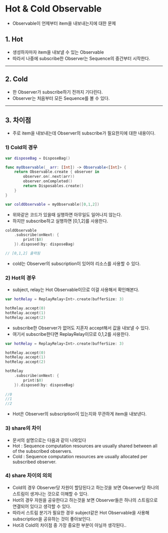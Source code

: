 # Hot & Cold Observable

- Observable이 언제부터 item을 내보내는지에 대한 문제

## 1. Hot
- 생성하자마자 item을 내보낼 수 있는 Observable
- 따라서 나중에 subscribe한 Observer는 Sequence의 중간부터 시작한다.

---

## 2. Cold
- 한 Observer가 subscribe하기 전까지 기다린다.
- Observer는 처음부터 모든 Sequence를 볼 수 있다.

---

## 3. 차이점
- 주로 item을 내보내는데 Observer의 subscribe가 필요한지에 대한 내용이다.

### 1) Cold의 경우
```swift
var disposeBag = DisposeBag()

func myObservable(_ arr: [Int]) -> Observable<[Int]> {
    return Observable.create { observer in
        observer.on(.next(arr))
        observer.onCompleted()
        return Disposables.create()
    }
}

var coldObservable = myObservable([0,1,2])
```

- 위와같은 코드가 있을때 실행하면 아무일도 일어나지 않는다.
- 하지만 subscribe하고 실행하면 [0,1,2]를 사용한다.

```swift
coldObservable
    .subscribe(onNext: {
        print($0)
    }).disposed(by: disposeBag)

// [0,1,2] 출력됨
```
- cold는 Observer의 subscription이 있어야 리소스를 사용할 수 있다.

### 2) Hot의 경우
- subject, relay는 Hot Observable이므로 이걸 사용해서 확인해본다.
```swift
var hotRelay = ReplayRelay<Int>.create(bufferSize: 3)

hotRelay.accept(0)
hotRelay.accept(1)
hotRelay.accept(2)
```
- subscribe한 Observer가 없어도 지혼자 accept해서 값을 내보낼 수 있다.
- 여기서 subscribe한다면 ReplayRelay이므로 0,1,2를 사용한다.

```swift
var hotRelay = ReplayRelay<Int>.create(bufferSize: 3)

hotRelay.accept(0)
hotRelay.accept(1)
hotRelay.accept(2)

hotRelay
    .subscribe(onNext: {
        print($0)
    }).disposed(by: disposeBag)
    
//0
//1
//2
```

- Hot은 Observer의 subscription이 있는지와 무관하게 item을 내보낸다.

### 3) share의 차이
- 문서의 설명으로는 다음과 같이 나와있다
- Hot : Sequence computation resources are usually shared between all of the subscribed observers.
- Cold : Sequence computation resources are usually allocated per subscribed observer.

### 4) share 차이의 의의
- Cold의 경우 Observer당 자원이 할당된다고 하는것을 보면 Observer당 하나의 스트림이 생겨나는 것으로 이해할 수 있다.
- Hot의 경우 자원을 공유한다고 하는것을 보면 Observer들은 하나의 스트림으로 연결되어 있다고 생각할 수 있다.
- 따라서 스트림 분기가 필요한 경우 subject같은 Hot Observable을 사용해 subscription을 공유하는 것이 좋아보인다.
- Hot과 Cold의 차이점 중 가장 중요한 부분이 아닐까 생각된다..

